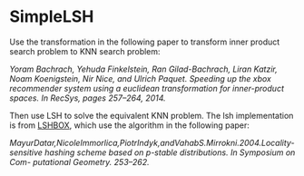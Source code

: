 # SimpleLSH

Use the transformation in the following paper to transform inner product search problem to KNN search problem:

*Yoram Bachrach, Yehuda Finkelstein, Ran Gilad-Bachrach, Liran Katzir, Noam Koenigstein, Nir Nice, and Ulrich Paquet. Speeding up the xbox recommender system using a euclidean transformation for inner-product spaces. In RecSys, pages 257–264, 2014.*

Then use LSH to solve the equivalent KNN problem. The lsh implementation is from [LSHBOX](https://github.com/RSIA-LIESMARS-WHU/LSHBOX/blob/master/include/lshbox/lsh/psdlsh.h), which use the algorithm in the following paper:

*MayurDatar,NicoleImmorlica,PiotrIndyk,andVahabS.Mirrokni.2004.Locality- sensitive hashing scheme based on p-stable distributions. In Symposium on Com- putational Geometry. 253–262.*